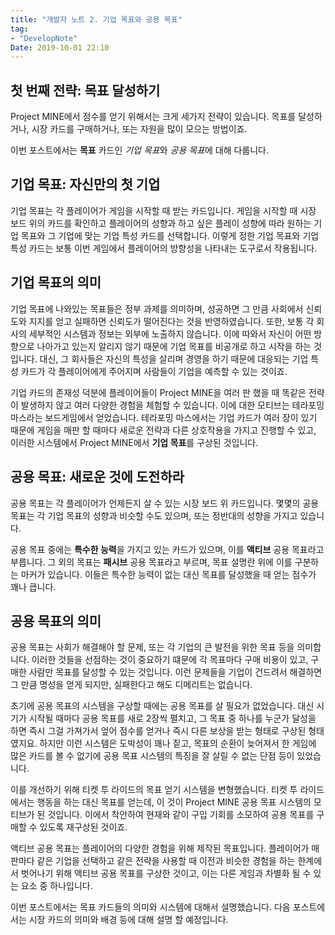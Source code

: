```yaml
---
title: "개발자 노트 2. 기업 목표와 공용 목표"
tag: 
- "DevelopNote"
Date: 2019-10-01 22:10
---
```

## 첫 번째 전략: 목표 달성하기
Project MINE에서 점수를 얻기 위해서는 크게 세가지 전략이 있습니다.
목표를 달성하거나, 시장 카드를 구매하거나, 또는 자원을 많이 모으는 방법이죠.

이번 포스트에서는 **목표** 카드인 *기업 목표*와 *공용 목표*에 대해 다룹니다.

## 기업 목표: 자신만의 첫 기업
기업 목표는 각 플레이어가 게임을 시작할 때 받는 카드입니다.
게임을 시작할 때 시장 보드 위의 카드를 확인하고 플레이어의 성향과 하고 싶은 플레이 성향에 따라 원하는 기업 목표와 그 기업에 맞는 기업 특성 카드를 선택합니다.
이렇게 정한 기업 목표와 기업 특성 카드는 보통 이번 게임에서 플레이어의 방향성을 나타내는 도구로서 작용됩니다.

## 기업 목표의 의미
기업 목표에 나와있는 목표들은 정부 과제를 의미하며, 성공하면 그 만큼 사회에서 신뢰도와 지지를 얻고 실패하면 신뢰도가 떨어진다는 것을 반영하였습니다.
또한, 보통 각 회사의 세부적인 시스템과 정보는 외부에 노출하지 않습니다. 이에 따와서 자신이 어떤 방향으로 나아가고 있는지 알리지 않기 때문에 기업 목표를 비공개로 하고 시작을 하는 것입니다. 대신, 그 회사들은 자신의 특성을 살리며 경영을 하기 때문에 대응되는 기업 특성 카드가 각 플레이어에게 주어지며 사람들이 기업을 예측할 수 있는 것이죠. 

기업 카드의 존재성 덕분에 플레이어들이 Project MINE을 여러 판 했을 때 똑같은 전략이 발생하지 않고 여러 다양한 경험을 체험할 수 있습니다.
이에 대한 모티브는 테라포밍 마스라는 보드게임에서 얻었습니다. 테라포밍 마스에서는 기업 카드가 여러 장이 있기 때문에 게임을 매판 할 때마다 새로운 전략과 다른 상호작용을 가지고 진행할 수 있고, 이러한 시스템에서 Project MINE에서 **기업 목표**를 구상된 것입니다.

## 공용 목표: 새로운 것에 도전하라
공용 목표는 각 플레이어가 언제든지 살 수 있는 시장 보드 위 카드입니다.
몇몇의 공용 목표는 각 기업 목표의 성향과 비슷할 수도 있으며, 또는 정반대의 성향을 가지고 있습니다.

공용 목표 중에는 **특수한 능력**을 가지고 있는 카드가 있으며, 이를 **액티브** 공용 목표라고 부릅니다. 그 외의 목표는 **패시브** 공용 목표라고 부르며, 목표 설명란 위에 이를 구분하는 마커가 있습니다. 이들은 특수한 능력이 없는 대신 목표를 달성했을 때 얻는 점수가 꽤나 큽니다.

## 공용 목표의 의미
공용 목표는 사회가 해결해야 할 문제, 또는 각 기업의 큰 발전을 위한 목표 등을 의미합니다. 이러한 것들을 선점하는 것이 중요하기 떄문에 각 목표마다 구매 비용이 있고, 구매한 사람만 목표를 달성할 수 있는 것입니다. 이런 문제들을 기업이 건드려서 해결하면 그 만큼 명성을 얻게 되지만, 실패한다고 해도 디메리트는 없습니다.

초기에 공용 목표의 시스템을 구상할 때에는 공용 목표를 살 필요가 없었습니다. 대신 시기가 시작될 때마다 공용 목표를 새로 2장씩 펼치고, 그 목표 중 하나를 누군가 달성을 하면 즉시 그걸 가져가서 엎어 점수를 얻거나 즉시 다른 보상을 받는 형태로 구상된 형태였지요. 하지만 이런 시스템은 도박성이 꽤나 짙고, 목표의 순환이 늦어져서 한 게임에 많은 카드를 볼 수 없기에 공용 목표 시스템의 특징을 잘 살릴 수 없는 단점 등이 있었습니다.

이를 개선하기 위해 티켓 투 라이드의 목표 얻기 시스템을 변형했습니다. 티켓 투 라이드에서는 행동을 하는 대신 목표를 얻는데, 이 것이 Project MINE 공용 목표 시스템의 모티브가 된 것입니다. 이에서 착안하여 현재와 같이 구입 기회를 소모하여 공용 목표를 구매할 수 있도록 재구상된 것이죠. 

액티브 공용 목표는 플레이어의 다양한 경험을 위해 제작된 목표입니다. 플레이어가 매판마다 같은 기업을 선택하고 같은 전략을 사용할 때 이전과 비슷한 경험을 하는 한계에서 벗어나기 위해 액티브 공용 목표를 구상한 것이고, 이는 다른 게임과 차별화 될 수 있는 요소 중 하나입니다.

이번 포스트에서는 목표 카드들의 의미와 시스템에 대해서 설명했습니다. 다음 포스트에서는 시장 카드의 의미와 배경 등에 대해 설명 할 예정입니다.
